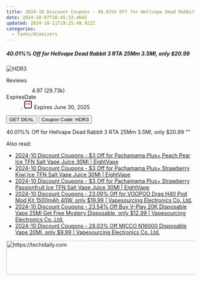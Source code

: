 ```yaml
---
title: 2024-10 Discount Coupons - 40.01%% Off for Hellvape Dead Rabbit 3 RTA 25Mm 3.5Ml, only $20.99 | Vapesourcing Electronics Co.,Ltd.
date: 2024-10-07T18:45:33.464Z
updated: 2024-10-11T19:25:49.922Z
categories:
  - Tanks/Atomizers
---
```


<div class="max-w-4xl mx-auto grid grid-cols-1 lg:max-w-5xl lg:gap-x-20 lg:grid-cols-2">
  <div class="relative p-3 col-start-1 row-start-1 flex flex-col-reverse rounded-lg bg-gradient-to-t from-black/75 via-black/0 sm:bg-none sm:row-start-2 sm:p-0 lg:row-start-1">
    <h5 class="mt-1 text-lg font-semibold text-white sm:text-slate-900 md:text-2xl dark:sm:text-white">40.01%% Off for Hellvape Dead Rabbit 3 RTA 25Mm 3.5Ml, only $20.99</h5>
  </div>
  
  <div class="col-start-1 col-end-3 row-start-1 grid gap-4 sm:mb-6 sm:grid-cols-4 lg:col-start-2 lg:row-span-6 lg:row-end-6 lg:mb-0 lg:gap-6">
      <img src="&quot;https://static.shareasale.com/image/90958/deal/000000_16545921484570.png&quot;" onClick="javascript:window.open(decodeURIComponent('%22https%3A%2F%2Fwww.shareasale.com%2Fu.cfm%3Fd%3D915303%26m%3D90958%26u%3D4338022%22'), '_blank');void(0);" alt="HDR3" class="h-60 w-full rounded-lg object-cover sm:col-span-2 sm:h-52 lg:col-span-full" loading="lazy" />
    
  </div>
  <dl class="row-start-2 mt-4 flex items-center text-xs font-medium sm:row-start-3 sm:mt-1 md:mt-2.5 lg:row-start-2">
    <dt class="sr-only">Reviews</dt>
    <dd class="flex items-center text-indigo-600 dark:text-indigo-400">
      <svg width="24" height="24" fill="none" aria-hidden="true" class="mr-1 stroke-current dark:stroke-indigo-500">
        <path d="m12 5 2 5h5l-4 4 2.103 5L12 16l-5.103 3L9 14l-4-4h5l2-5Z" stroke-width="2" stroke-linecap="round" stroke-linejoin="round" />
      </svg>
      <span>4.97 <span class="font-normal text-slate-400">(29.73k)</span></span>
    </dd>
    <dt class="sr-only">ExpiresDate</dt>
    <dd class="flex items-center">
      <svg width="2" height="2" aria-hidden="true" fill="currentColor" class="mx-3 text-slate-300">
        <circle cx="1" cy="1" r="1" />
      </svg>
      <svg width="24" height="24" viewBox="0 0 24 24" fill="none" stroke="currentColor" stroke-width="2">
        <rect x="3" y="3" width="18" height="18" rx="2" fill="#fff" />
        <path d="M6 10L18 10" stroke="red" stroke-width="2" fill="none" />
        <path d="M10 6L10 18" stroke="#fff" stroke-width="2" fill="none" />
      </svg>
      Expires June 30, 2025    </dd>
  </dl>
  <div class="col-start-1 row-start-3 mt-4 self-center sm:col-start-2 sm:row-span-2 sm:row-start-2 sm:mt-0 lg:col-start-1 lg:row-start-3 lg:row-end-4 lg:mt-6">
    <button type="button" onClick="javascript:window.open(decodeURIComponent('%22https%3A%2F%2Fwww.shareasale.com%2Fu.cfm%3Fd%3D915303%26m%3D90958%26u%3D4338022%22'), '_blank');void(0);" class="rounded-lg bg-red-600 px-3 py-2 text-sm font-medium leading-6 text-white">GET DEAL</button>
    <button type="button" onClick="javascript:window.open(decodeURIComponent('%22https%3A%2F%2Fwww.shareasale.com%2Fu.cfm%3Fd%3D915303%26m%3D90958%26u%3D4338022%22'), '_blank');void(0);" class="border-dashed border-2 border-indigo-600 bg-green-100 text-sm leading-6 font-medium py-2 px-3 rounded-lg">Coupon Code: HDR3</button>
  </div>
  <p class="col-start-1 mt-4 text-sm leading-6 sm:col-span-2 lg:col-span-1 lg:row-start-4 lg:mt-6 dark:text-slate-400">
    40.01%% Off for Hellvape Dead Rabbit 3 RTA 25Mm 3.5Ml, only $20.99 
""  </p>
</div>

<span class="atpl-alsoreadstyle">Also read:</span>
<div><ul>
<li><a href="https://coupons.techidaily.com/coupon-1123220-share-59344-sale/"><u>2024-10 Discount Coupons - $3 Off for Pachamama Plus+ Peach Pear Ice TFN Salt Vape Juice 30Ml | EightVape</u></a></li>
<li><a href="https://coupons.techidaily.com/coupon-1123219-share-59344-sale/"><u>2024-10 Discount Coupons - $3 Off for Pachamama Plus+ Strawberry Kiwi Ice TFN Salt Vape Juice 30Ml | EightVape</u></a></li>
<li><a href="https://coupons.techidaily.com/coupon-1123218-share-59344-sale/"><u>2024-10 Discount Coupons - $3 Off for Pachamama Plus+ Strawberry Passionfruit Ice TFN Salt Vape Juice 30Ml | EightVape</u></a></li>
<li><a href="https://coupons.techidaily.com/coupon-1043616-share-90958-sale/"><u>2024-10 Discount Coupons - 23.09% Off for VOOPOO Drag H40 Pod Mod Kit 1500mAh 40W, only $19.99 | Vapesourcing Electronics Co.,Ltd.</u></a></li>
<li><a href="https://coupons.techidaily.com/coupon-1113208-share-90958-sale/"><u>2024-10 Discount Coupons - 23.54% Off Buy V-Play 20K Disposable Vape 25Ml Get Free Mystery Disposable, only $12.99 | Vapesourcing Electronics Co.,Ltd.</u></a></li>
<li><a href="https://coupons.techidaily.com/coupon-1083796-share-90958-sale/"><u>2024-10 Discount Coupons - 28.03% Off MICCO N16000 Disposable Vape 20Ml, only $9.99 | Vapesourcing Electronics Co.,Ltd.</u></a></li>
</ul></div>

<ins class="adsbygoogle"
      style="display:block"
      data-ad-client="ca-pub-7571918770474297"
      data-ad-slot="8358498916"
      data-ad-format="auto"
      data-full-width-responsive="true"></ins>
    

<!-- affiliate ads begin -->
<a href="https://bluettius.sjv.io/c/5597632/2139123/17108" target="_top" id="2139123">
  <img src="//a.impactradius-go.com/display-ad/17108-2139123" border="0" alt="https://techidaily.com" width="728" height="90"/>
</a>
<img height="0" width="0" src="https://bluettius.sjv.io/i/5597632/2139123/17108" style="position:absolute;visibility:hidden;" border="0" />
<!-- affiliate ads end -->

